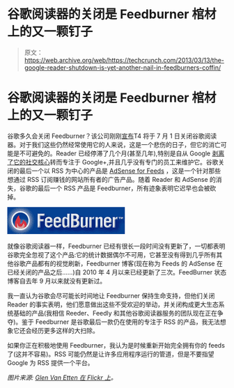 # 谷歌阅读器的关闭是 Feedburner 棺材上的又一颗钉子

> 原文：<https://web.archive.org/web/https://techcrunch.com/2013/03/13/the-google-reader-shutdown-is-yet-another-nail-in-feedburners-coffin/>

# 谷歌阅读器的关闭是 Feedburner 棺材上的又一颗钉子

谷歌多久会关闭 Feedburner？该公司刚刚[宣布](https://web.archive.org/web/20230324091727/http://googleblog.blogspot.ca/2013/03/a-second-spring-of-cleaning.html)T4 将于 7 月 1 日关闭谷歌阅读器。对于我们这些仍然经常使用它的人来说，这是一个悲伤的日子，但它的消亡可能是不可避免的。Reader 已经停滞了几个月(甚至几年),特别是自从 Google [剥离了它的社交核心](https://web.archive.org/web/20230324091727/http://www.buzzfeed.com/robf4/googles-lost-social-network)转而专注于 Google+,并且几乎没有专门的员工来维护它。谷歌关闭的最后一个以 RSS 为中心的产品是 [AdSense for Feeds](https://web.archive.org/web/20230324091727/https://techcrunch.com/2012/09/28/the-feedburner-deathwatch-continues-google-kills-adsense-for-feeds/) ，这是一个针对那些想通过 RSS 订阅赚钱的网站所有者的广告产品。随着 Reader 和 AdSense 的消失，谷歌的最后一个 RSS 产品是 Feedburner，所有迹象表明它迟早也会被砍掉。

![Image (1) feedburnerlogo.jpg for post 15](img/d42e06869a22a25001efca72abb2ffd6.png)

就像谷歌阅读器一样，Feedburner 已经有很长一段时间没有更新了，一切都表明谷歌完全忽视了这个产品:它的统计数据偶尔不可用，它甚至没有得到几乎所有其他谷歌产品都有的视觉刷新，Feedburner 博客(现在称为 Feeds 的 AdSense 在已经关闭的产品之后……)自 2010 年 4 月以来已经更新了三次。FeedBurner 状态博客自去年 9 月以来就没有更新过。

我一直认为谷歌会尽可能长时间地让 Feedburner 保持生命支持，但他们关闭 Reader 的事实表明，他们愿意做出这些不受欢迎的举动，并关闭构成更大生态系统基础的产品(我相信 Reeder、Feedly 和其他谷歌阅读器服务的团队现在正在争夺)。鉴于 Feedburner 是谷歌最后一款仍在使用的专注于 RSS 的产品，我无法想象它还会经历更多这样的大扫除。

如果你正在积极地使用 Feedburner，我认为是时候重新开始完全拥有你的 feeds 了(这并不容易)。RSS 可能仍然是让许多应用程序运行的管道，但是不要指望 Google 为 RSS 提供一个平台。

*图片来源: [Glen Van Etten 在 Flickr 上](https://web.archive.org/web/20230324091727/http://www.flickr.com/photos/tejedoro_de_luz/485141106/)。*